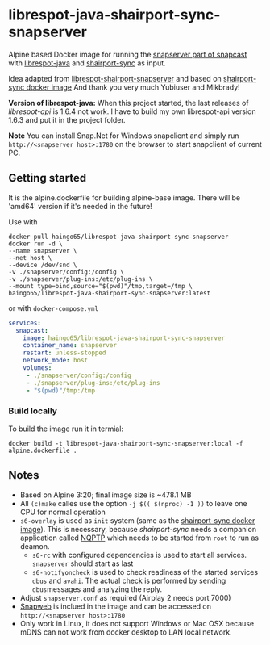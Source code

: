 # librespot-java-shairport-sync-snapserver

Alpine based Docker image for running the [snapserver part of snapcast](https://github.com/badaix/snapcast) with
[librespot-java](https://github.com/librespot-org/librespot-java) and [shairport-sync](https://github.com/mikebrady/shairport-sync) as input.

Idea adapted from [librespot-shairport-snapserver](https://github.com/yubiuser/librespot-shairport-snapserver) and based on [shairport-sync docker image](https://github.com/mikebrady/shairport-sync/tree/master/docker) And thank you very much Yubiuser and Mikbrady!

 **Version of librespot-java:** When this project started, the last releases of *librespot-api* is 1.6.4 not work.
  I have to build my own librespot-api version 1.6.3 and put it in the project folder.

 **Note** You can install Snap.Net for Windows snapclient and simply run `http://<snapserver host>:1780` on the browser to start snapclient of current PC.

## Getting started

It is the alpine.dockerfile for building alpine-base image. There will be 'amd64' version if it's needed in the future!

Use with

```plain
docker pull haingo65/librespot-java-shairport-sync-snapserver
docker run -d \
--name snapserver \
--net host \
--device /dev/snd \
-v ./snapserver/config:/config \
-v ./snapserver/plug-ins:/etc/plug-ins \
--mount type=bind,source="$(pwd)"/tmp,target=/tmp \
haingo65/librespot-java-shairport-sync-snapserver:latest
```

or with `docker-compose.yml`

```yml
services:
  snapcast:
    image: haingo65/librespot-java-shairport-sync-snapserver
    container_name: snapserver
    restart: unless-stopped
    network_mode: host
    volumes:
     - ./snapserver/config:/config
     - ./snapserver/plug-ins:/etc/plug-ins 
     - "$(pwd)"/tmp:/tmp
```

### Build locally

To build the image run it in termial:

`docker build -t librespot-java-shairport-sync-snapserver:local -f alpine.dockerfile .`

## Notes

- Based on Alpine 3:20; final image size is ~478.1 MB
- All `(c)make` calles use the option `-j $(( $(nproc) -1 ))` to leave one CPU for normal operation
- `s6-overlay` is used as `init` system (same as the [shairport-sync docker image](https://github.com/mikebrady/shairport-sync/tree/master/docker)). This is necessary, because *shairport-sync* needs a companion application called [NQPTP](https://github.com/mikebrady/nqptp) which needs to be started from `root` to run as deamon.
  - `s6-rc` with configured dependencies is used to start all services. `snapserver` should start as last
  - `s6-notifyoncheck` is used to check readiness of the started services `dbus` and `avahi`. The actual check is performed by sending `dbus`messages and analyzing the reply.
- Adjust `snapserver.conf` as required (Airplay 2 needs port 7000)
- [Snapweb](https://github.com/badaix/snapweb) is inclued in the image and can be accessed on `http://<snapserver host>:1780`
- Only work in Linux, it does not support Windows or Mac OSX because mDNS can not work from docker desktop to LAN local network.
